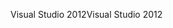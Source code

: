 <span data-ttu-id="d96ba-101">Visual Studio 2012</span><span class="sxs-lookup"><span data-stu-id="d96ba-101">Visual Studio 2012</span></span>